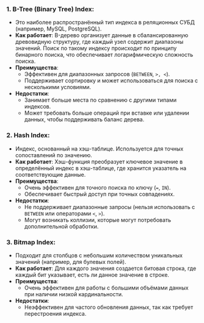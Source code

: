### 1. **B-Tree (Binary Tree) Index**:

- Это наиболее распространённый тип индекса в реляционных СУБД (например, MySQL, PostgreSQL).
- **Как работает**: B-дерево организует данные в сбалансированную древовидную структуру, где каждый узел содержит диапазоны значений. Поиск по такому индексу происходит по принципу бинарного поиска, что обеспечивает логарифмическую сложность поиска.
- **Преимущества**:
    - Эффективен для диапазонных запросов (`BETWEEN`, `>, <`).
    - Поддерживает сортировку и может использоваться для поиска с несколькими условиями.
- **Недостатки**:
    - Занимает больше места по сравнению с другими типами индексов.
    - Может требовать больше операций при вставке или удалении данных, чтобы поддерживать баланс дерева.

### 2. **Hash Index**:

- Индекс, основанный на хэш-таблице. Используется для точных сопоставлений по значению.
- **Как работает**: Хэш-функция преобразует ключевое значение в определённый индекс в хэш-таблице, где хранится указатель на соответствующие данные.
- **Преимущества**:
    - Очень эффективен для точного поиска по ключу (`=`, `IN`).
    - Обеспечивает быстрый доступ при точных совпадениях.
- **Недостатки**:
    - Не поддерживает диапазонные запросы (нельзя использовать с `BETWEEN` или операторами `<`, `>`).
    - Могут возникать коллизии, которые могут потребовать дополнительной обработки.
### 3. **Bitmap Index**:

- Подходит для столбцов с небольшим количеством уникальных значений (например, для булевых полей).
- **Как работает**: Для каждого значения создается битовая строка, где каждый бит указывает, есть ли данное значение в строке.
- **Преимущества**:
    - Очень эффективен для работы с большими объёмами данных при наличии низкой кардинальности.
- **Недостатки**:
    - Неэффективен для частого обновления данных, так как требует перестроения индекса.